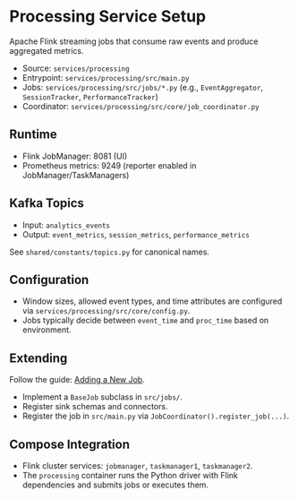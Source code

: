 # Processing Service Setup

Apache Flink streaming jobs that consume raw events and produce aggregated metrics.

- Source: `services/processing`
- Entrypoint: `services/processing/src/main.py`
- Jobs: `services/processing/src/jobs/*.py` (e.g., `EventAggregator`, `SessionTracker`, `PerformanceTracker`)
- Coordinator: `services/processing/src/core/job_coordinator.py`

## Runtime

- Flink JobManager: 8081 (UI)
- Prometheus metrics: 9249 (reporter enabled in JobManager/TaskManagers)

## Kafka Topics

- Input: `analytics_events`
- Output: `event_metrics`, `session_metrics`, `performance_metrics`

See `shared/constants/topics.py` for canonical names.

## Configuration

- Window sizes, allowed event types, and time attributes are configured via `services/processing/src/core/config.py`.
- Jobs typically decide between `event_time` and `proc_time` based on environment.

## Extending

Follow the guide: [Adding a New Job](../../adding_jobs.md).
- Implement a `BaseJob` subclass in `src/jobs/`.
- Register sink schemas and connectors.
- Register the job in `src/main.py` via `JobCoordinator().register_job(...)`.

## Compose Integration

- Flink cluster services: `jobmanager`, `taskmanager1`, `taskmanager2`.
- The `processing` container runs the Python driver with Flink dependencies and submits jobs or executes them.
